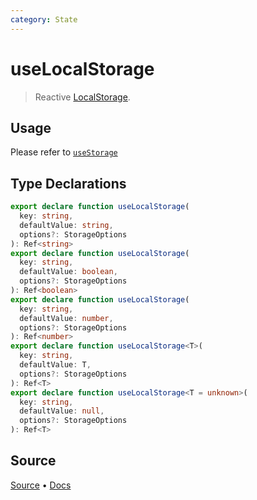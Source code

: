 ```yaml
---
category: State
---
```


<!--DEMO_STARTS--><!--DEMO_ENDS-->

<!--HEAD_STARTS--><!--HEAD_ENDS-->

# useLocalStorage

> Reactive [LocalStorage](https://developer.mozilla.org/en-US/docs/Web/API/Window/localStorage). 

## Usage

Please refer to [`useStorage`](/?path=/story/state--usestorage)


<!--FOOTER_STARTS-->
## Type Declarations

```typescript
export declare function useLocalStorage(
  key: string,
  defaultValue: string,
  options?: StorageOptions
): Ref<string>
export declare function useLocalStorage(
  key: string,
  defaultValue: boolean,
  options?: StorageOptions
): Ref<boolean>
export declare function useLocalStorage(
  key: string,
  defaultValue: number,
  options?: StorageOptions
): Ref<number>
export declare function useLocalStorage<T>(
  key: string,
  defaultValue: T,
  options?: StorageOptions
): Ref<T>
export declare function useLocalStorage<T = unknown>(
  key: string,
  defaultValue: null,
  options?: StorageOptions
): Ref<T>
```

## Source

[Source](https://github.com/antfu/vueuse/blob/master/packages/core/useLocalStorage/index.ts) • [Docs](https://github.com/antfu/vueuse/blob/master/packages/core/useLocalStorage/index.md)


<!--FOOTER_ENDS-->